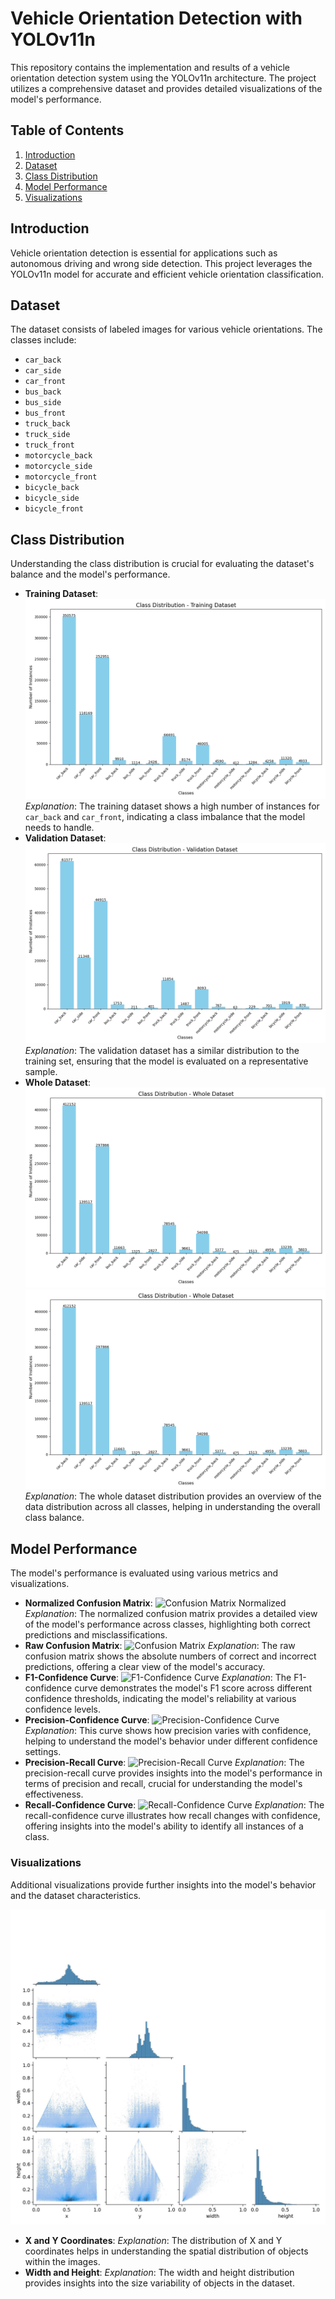 # Vehicle Orientation Detection with YOLOv11n

This repository contains the implementation and results of a vehicle orientation detection system using the YOLOv11n architecture. The project utilizes a comprehensive dataset and provides detailed visualizations of the model's performance.

## Table of Contents

1. [Introduction](#introduction)
2. [Dataset](#dataset)
3. [Class Distribution](#class-distribution)
4. [Model Performance](#model-performance)
5. [Visualizations](#visualizations)

## Introduction

Vehicle orientation detection is essential for applications such as autonomous driving and wrong side detection. This project leverages the YOLOv11n model for accurate and efficient vehicle orientation classification.

## Dataset

The dataset consists of labeled images for various vehicle orientations. The classes include:

- `car_back`
- `car_side`
- `car_front`
- `bus_back`
- `bus_side`
- `bus_front`
- `truck_back`
- `truck_side`
- `truck_front`
- `motorcycle_back`
- `motorcycle_side`
- `motorcycle_front`
- `bicycle_back`
- `bicycle_side`
- `bicycle_front`

## Class Distribution

Understanding the class distribution is crucial for evaluating the dataset's balance and the model's performance.

- **Training Dataset**:
  ![Class Distribution - Training Dataset](https://github.com/Haafii/safesync-vehicle-orientation-detection/blob/main/yolov11/v2/charts/train_dataset.png)
  *Explanation*: The training dataset shows a high number of instances for `car_back` and `car_front`, indicating a class imbalance that the model needs to handle.
- **Validation Dataset**:
  ![Class Distribution - Validation Dataset](https://github.com/Haafii/safesync-vehicle-orientation-detection/blob/main/yolov11/v2/charts/val_dataset.png)
  *Explanation*: The validation dataset has a similar distribution to the training set, ensuring that the model is evaluated on a representative sample.
- **Whole Dataset**:
  ![Class Distribution - Whole Dataset](https://github.com/Haafii/safesync-vehicle-orientation-detection/blob/main/yolov11/v2/charts/whole_dataset.png) ![Class Distribution - Whole Dataset](https://github.com/Haafii/safesync-vehicle-orientation-detection/blob/main/yolov11/v2/charts/whole_dataset.png)
  *Explanation*: The whole dataset distribution provides an overview of the data distribution across all classes, helping in understanding the overall class balance.

## Model Performance

The model's performance is evaluated using various metrics and visualizations.

- **Normalized Confusion Matrix**:
  ![Confusion Matrix Normalized](https://raw.githubusercontent.com/your-username/repo-name/main/confusion_matrix_normalized.png)
  *Explanation*: The normalized confusion matrix provides a detailed view of the model's performance across classes, highlighting both correct predictions and misclassifications.
- **Raw Confusion Matrix**:
  ![Confusion Matrix](https://raw.githubusercontent.com/your-username/repo-name/main/confusion_matrix.png)
  *Explanation*: The raw confusion matrix shows the absolute numbers of correct and incorrect predictions, offering a clear view of the model's accuracy.
- **F1-Confidence Curve**:
  ![F1-Confidence Curve](https://raw.githubusercontent.com/your-username/repo-name/main/f1_confidence_curve.png)
  *Explanation*: The F1-confidence curve demonstrates the model's F1 score across different confidence thresholds, indicating the model's reliability at various confidence levels.
- **Precision-Confidence Curve**:
  ![Precision-Confidence Curve](https://raw.githubusercontent.com/your-username/repo-name/main/precision_confidence_curve.png)
  *Explanation*: This curve shows how precision varies with confidence, helping to understand the model's behavior under different confidence settings.
- **Precision-Recall Curve**:
  ![Precision-Recall Curve](https://raw.githubusercontent.com/your-username/repo-name/main/precision_recall_curve.png)
  *Explanation*: The precision-recall curve provides insights into the model's performance in terms of precision and recall, crucial for understanding the model's effectiveness.
- **Recall-Confidence Curve**:
  ![Recall-Confidence Curve](https://raw.githubusercontent.com/your-username/repo-name/main/recall_confidence_curve.png)
  *Explanation*: The recall-confidence curve illustrates how recall changes with confidence, offering insights into the model's ability to identify all instances of a class.

### Visualizations

Additional visualizations provide further insights into the model's behavior and the dataset characteristics.

![X and Y Coordinates](https://github.com/Haafii/safesync-vehicle-orientation-detection/blob/main/yolov11/v2/runs/detect/train/labels_correlogram.jpg)

- **X and Y Coordinates**:
  *Explanation*: The distribution of X and Y coordinates helps in understanding the spatial distribution of objects within the images.
- **Width and Height**:
  *Explanation*: The width and height distribution provides insights into the size variability of objects in the dataset.
